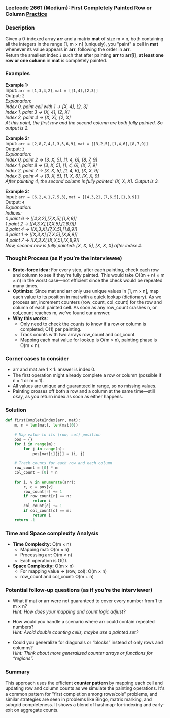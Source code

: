 ### Leetcode 2661 (Medium): First Completely Painted Row or Column [Practice](https://leetcode.com/problems/first-completely-painted-row-or-column)

### Description  
Given a 0-indexed array **arr** and a matrix **mat** of size m × n, both containing all the integers in the range [1, m × n] (uniquely), you "paint" a cell in **mat** whenever its value appears in **arr**, following the order in **arr**.  
Return the smallest index `i` such that after painting **arr** to **arr[i]**, **at least one row or one column** in **mat** is completely painted.

### Examples  

**Example 1:**  
Input: `arr = [1,3,4,2]`, `mat = [[1,4],[2,3]]`  
Output: `2`  
*Explanation:  
Index 0, paint cell with 1 → [X, 4], [2, 3]  
Index 1, paint 3 → [X, 4], [2, X]  
Index 2, paint 4 → [X, X], [2, X]  
At this point, the first row and the second column are both fully painted. So output is 2.*

**Example 2:**  
Input: `arr = [2,8,7,4,1,3,5,6,9]`, `mat = [[3,2,5],[1,4,6],[8,7,9]]`  
Output: `3`  
*Explanation:  
Index 0, paint 2 → [3, X, 5], [1, 4, 6], [8, 7, 9]  
Index 1, paint 8 → [3, X, 5], [1, 4, 6], [X, 7, 9]  
Index 2, paint 7 → [3, X, 5], [1, 4, 6], [X, X, 9]  
Index 3, paint 4 → [3, X, 5], [1, X, 6], [X, X, 9]  
After painting 4, the second column is fully painted: [X, X, X]. Output is 3.*

**Example 3:**  
Input: `arr = [6,2,4,1,7,5,3]`, `mat = [[4,3,2],[7,6,5],[1,8,9]]`  
Output: `4`  
*Explanation:  
Indices:  
0 paint 6 → [[4,3,2],[7,X,5],[1,8,9]]  
1 paint 2 → [[4,3,X],[7,X,5],[1,8,9]]  
2 paint 4 → [[X,3,X],[7,X,5],[1,8,9]]  
3 paint 1 → [[X,3,X],[7,X,5],[X,8,9]]  
4 paint 7 → [[X,3,X],[X,X,5],[X,8,9]]  
Now, second row is fully painted: [X, X, 5], [X, X, X] after index 4.*

### Thought Process (as if you’re the interviewee)  
- **Brute-force idea:** For every step, after each painting, check each row and column to see if they're fully painted. This would take O((m + n) × m × n) in the worst case—not efficient since the check would be repeated many times.
- **Optimize:** Since mat and arr only use unique values in [1, m × n], map each value to its position in mat with a quick lookup (dictionary). As we process arr, increment counters (row_count, col_count) for the row and column of each painted cell. As soon as any row_count crashes n, or col_count reaches m, we've found our answer.
- **Why this works:**  
  - Only need to check the counts to know if a row or column is completed; O(1) per painting.
  - Track counts with two arrays row_count and col_count.
  - Mapping each mat value for lookup is O(m × n), painting phase is O(m × n).

### Corner cases to consider  
- arr and mat are 1 × 1: answer is index 0.
- The first operation might already complete a row or column (possible if n = 1 or m = 1).
- All values are unique and guaranteed in range, so no missing values.
- Painting crosses off both a row and a column at the same time—still okay, as you return index as soon as either happens.

### Solution

```python
def firstCompleteIndex(arr, mat):
    m, n = len(mat), len(mat[0])
    
    # Map value to its (row, col) position
    pos = {}
    for i in range(m):
        for j in range(n):
            pos[mat[i][j]] = (i, j)
    
    # Track counts for each row and each column
    row_count = [0] * m
    col_count = [0] * n
    
    for i, v in enumerate(arr):
        r, c = pos[v]
        row_count[r] += 1
        if row_count[r] == n:
            return i
        col_count[c] += 1
        if col_count[c] == m:
            return i
    return -1
```

### Time and Space complexity Analysis  

- **Time Complexity:** O(m × n)  
    - Mapping mat: O(m × n)
    - Processing arr: O(m × n)
    - Each operation is O(1).
- **Space Complexity:** O(m × n)  
    - For mapping value → (row, col): O(m × n)
    - row_count and col_count: O(m + n)

### Potential follow-up questions (as if you’re the interviewer)  

- What if mat or arr were not guaranteed to cover every number from 1 to m × n?  
  *Hint: How does your mapping and count logic adjust?*

- How would you handle a scenario where arr could contain repeated numbers?  
  *Hint: Avoid double counting cells, maybe use a painted set?*

- Could you generalize for diagonals or “blocks” instead of only rows and columns?  
  *Hint: Think about more generalized counter arrays or functions for “regions”.*

### Summary
This approach uses the efficient **counter pattern** by mapping each cell and updating row and column counts as we simulate the painting operations. It's a common pattern for "first completion among rows/cols" problems, and similar strategies are seen in problems like Bingo, matrix marking, and subgrid completeness. It shows a blend of hashmap-for-indexing and early-exit on aggregate counts.